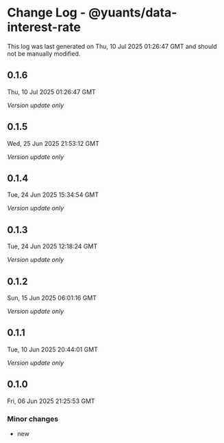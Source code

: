 # Change Log - @yuants/data-interest-rate

This log was last generated on Thu, 10 Jul 2025 01:26:47 GMT and should not be manually modified.

## 0.1.6
Thu, 10 Jul 2025 01:26:47 GMT

_Version update only_

## 0.1.5
Wed, 25 Jun 2025 21:53:12 GMT

_Version update only_

## 0.1.4
Tue, 24 Jun 2025 15:34:54 GMT

_Version update only_

## 0.1.3
Tue, 24 Jun 2025 12:18:24 GMT

_Version update only_

## 0.1.2
Sun, 15 Jun 2025 06:01:16 GMT

_Version update only_

## 0.1.1
Tue, 10 Jun 2025 20:44:01 GMT

_Version update only_

## 0.1.0
Fri, 06 Jun 2025 21:25:53 GMT

### Minor changes

- new

